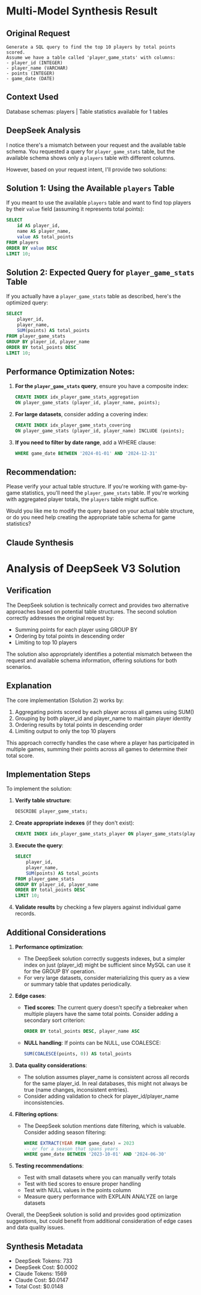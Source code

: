 # Multi-Model Synthesis Result

## Original Request

    Generate a SQL query to find the top 10 players by total points scored.
    Assume we have a table called 'player_game_stats' with columns:
    - player_id (INTEGER)
    - player_name (VARCHAR)
    - points (INTEGER)
    - game_date (DATE)
    

## Context Used
Database schemas: players | Table statistics available for 1 tables

## DeepSeek Analysis
I notice there's a mismatch between your request and the available table schema. You requested a query for `player_game_stats` table, but the available schema shows only a `players` table with different columns.

However, based on your request intent, I'll provide two solutions:

## Solution 1: Using the Available `players` Table
If you meant to use the available `players` table and want to find top players by their `value` field (assuming it represents total points):

```sql
SELECT 
    id AS player_id,
    name AS player_name,
    value AS total_points
FROM players
ORDER BY value DESC
LIMIT 10;
```

## Solution 2: Expected Query for `player_game_stats` Table
If you actually have a `player_game_stats` table as described, here's the optimized query:

```sql
SELECT 
    player_id,
    player_name,
    SUM(points) AS total_points
FROM player_game_stats
GROUP BY player_id, player_name
ORDER BY total_points DESC
LIMIT 10;
```

## Performance Optimization Notes:

1. **For the `player_game_stats` query**, ensure you have a composite index:
   ```sql
   CREATE INDEX idx_player_game_stats_aggregation 
   ON player_game_stats (player_id, player_name, points);
   ```

2. **For large datasets**, consider adding a covering index:
   ```sql
   CREATE INDEX idx_player_game_stats_covering 
   ON player_game_stats (player_id, player_name) INCLUDE (points);
   ```

3. **If you need to filter by date range**, add a WHERE clause:
   ```sql
   WHERE game_date BETWEEN '2024-01-01' AND '2024-12-31'
   ```

## Recommendation:
Please verify your actual table structure. If you're working with game-by-game statistics, you'll need the `player_game_stats` table. If you're working with aggregated player totals, the `players` table might suffice.

Would you like me to modify the query based on your actual table structure, or do you need help creating the appropriate table schema for game statistics?

## Claude Synthesis
# Analysis of DeepSeek V3 Solution

## Verification
The DeepSeek solution is technically correct and provides two alternative approaches based on potential table structures. The second solution correctly addresses the original request by:
- Summing points for each player using GROUP BY
- Ordering by total points in descending order
- Limiting to top 10 players

The solution also appropriately identifies a potential mismatch between the request and available schema information, offering solutions for both scenarios.

## Explanation
The core implementation (Solution 2) works by:
1. Aggregating points scored by each player across all games using SUM()
2. Grouping by both player_id and player_name to maintain player identity
3. Ordering results by total points in descending order
4. Limiting output to only the top 10 players

This approach correctly handles the case where a player has participated in multiple games, summing their points across all games to determine their total score.

## Implementation Steps
To implement the solution:

1. **Verify table structure**:
   ```sql
   DESCRIBE player_game_stats;
   ```

2. **Create appropriate indexes** (if they don't exist):
   ```sql
   CREATE INDEX idx_player_game_stats_player ON player_game_stats(player_id);
   ```

3. **Execute the query**:
   ```sql
   SELECT 
       player_id,
       player_name,
       SUM(points) AS total_points
   FROM player_game_stats
   GROUP BY player_id, player_name
   ORDER BY total_points DESC
   LIMIT 10;
   ```

4. **Validate results** by checking a few players against individual game records.

## Additional Considerations

1. **Performance optimization**:
   - The DeepSeek solution correctly suggests indexes, but a simpler index on just (player_id) might be sufficient since MySQL can use it for the GROUP BY operation.
   - For very large datasets, consider materializing this query as a view or summary table that updates periodically.

2. **Edge cases**:
   - **Tied scores**: The current query doesn't specify a tiebreaker when multiple players have the same total points. Consider adding a secondary sort criterion:
     ```sql
     ORDER BY total_points DESC, player_name ASC
     ```
   
   - **NULL handling**: If points can be NULL, use COALESCE:
     ```sql
     SUM(COALESCE(points, 0)) AS total_points
     ```

3. **Data quality considerations**:
   - The solution assumes player_name is consistent across all records for the same player_id. In real databases, this might not always be true (name changes, inconsistent entries).
   - Consider adding validation to check for player_id/player_name inconsistencies.

4. **Filtering options**:
   - The DeepSeek solution mentions date filtering, which is valuable. Consider adding season filtering:
     ```sql
     WHERE EXTRACT(YEAR FROM game_date) = 2023
     -- or for a season that spans years
     WHERE game_date BETWEEN '2023-10-01' AND '2024-06-30'
     ```

5. **Testing recommendations**:
   - Test with small datasets where you can manually verify totals
   - Test with tied scores to ensure proper handling
   - Test with NULL values in the points column
   - Measure query performance with EXPLAIN ANALYZE on large datasets

Overall, the DeepSeek solution is solid and provides good optimization suggestions, but could benefit from additional consideration of edge cases and data quality issues.

## Synthesis Metadata
- DeepSeek Tokens: 733
- DeepSeek Cost: $0.0002
- Claude Tokens: 1569
- Claude Cost: $0.0147
- Total Cost: $0.0148
